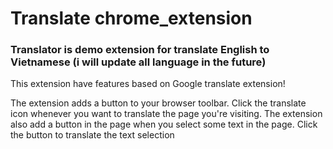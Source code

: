 # Translate chrome_extension
### Translator is demo extension for translate English to Vietnamese (i will update all language in the future)


This extension have features based on Google translate extension!

The extension adds a button to your browser toolbar. Click the translate icon whenever you want to translate the page you're visiting.
The extension also add a button in the page when you select some text in the page. Click the button to translate the text selection
